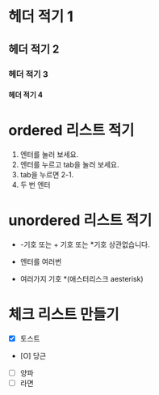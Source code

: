 # 헤더 적기 1
## 헤더 적기 2
### 헤더 적기 3
#### 헤더 적기 4

# ordered 리스트 적기
1. 엔터를 눌러 보세요.
2. 엔터를 누르고 tab을 눌러 보세요.
  1. tab을 누르면 2-1.
3. 두 번 엔터

# unordered 리스트 적기
* -기호 또는 + 기호 또는 *기호 상관없습니다.
- 엔터를 여러번
+ 여러가지 기호 *(애스터리스크 aesterisk)

# 체크 리스트 만들기
- [x] 토스트
- [O] 당근
- [ ] 양파
- [ ] 라면